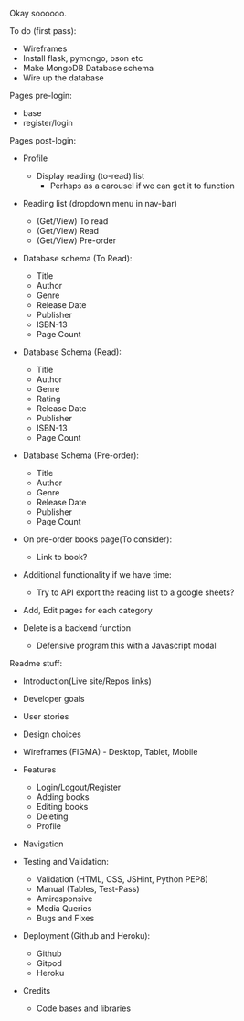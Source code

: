 Okay soooooo.

To do (first pass):
- Wireframes
- Install flask, pymongo, bson etc
- Make MongoDB Database schema
- Wire up the database 

Pages pre-login:
- base
- register/login

Pages post-login:
- Profile
    - Display reading (to-read) list
        - Perhaps as a carousel if we can get it to function

- Reading list (dropdown menu in nav-bar)
    - (Get/View) To read
    - (Get/View) Read
    - (Get/View) Pre-order

- Database schema (To Read):
    - Title
    - Author
    - Genre
    - Release Date
    - Publisher
    - ISBN-13
    - Page Count

- Database Schema (Read):
    - Title
    - Author
    - Genre
    - Rating 
    - Release Date
    - Publisher
    - ISBN-13
    - Page Count

- Database Schema (Pre-order):
    - Title
    - Author
    - Genre
    - Release Date
    - Publisher
    - Page Count

- On pre-order books page(To consider):
    - Link to book?

- Additional functionality if we have time:
    - Try to API export the reading list to a google sheets?


- Add, Edit pages for each category
- Delete is a backend function
    - Defensive program this with a Javascript modal


Readme stuff:
- Introduction(Live site/Repos links)
- Developer goals
- User stories
- Design choices
- Wireframes (FIGMA) - Desktop, Tablet, Mobile

- Features
    - Login/Logout/Register
    - Adding books
    - Editing books
    - Deleting
    - Profile

- Navigation

- Testing and Validation:
    - Validation (HTML, CSS, JSHint, Python PEP8)
    - Manual (Tables, Test-Pass)
    - Amiresponsive
    - Media Queries
    - Bugs and Fixes

- Deployment (Github and Heroku):
    - Github
    - Gitpod
    - Heroku

- Credits
    - Code bases and libraries
